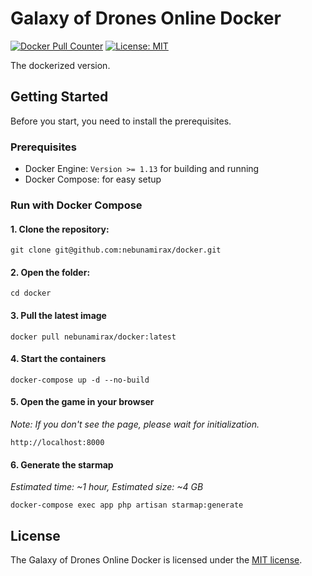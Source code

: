 # Galaxy of Drones Online Docker

[![Docker Pull Counter](https://img.shields.io/docker/pulls/galaxyofdrones/docker.svg)](https://hub.docker.com/r/galaxyofdrones/docker)
[![License: MIT](https://img.shields.io/badge/License-MIT-brightgreen.svg)](https://opensource.org/licenses/MIT)

The dockerized version.

## Getting Started

Before you start, you need to install the prerequisites.

### Prerequisites

- Docker Engine: `Version >= 1.13` for building and running
- Docker Compose: for easy setup

### Run with Docker Compose



#### 1. Clone the repository:

```
git clone git@github.com:nebunamirax/docker.git
```

#### 2. Open the folder:

```
cd docker
```

#### 3. Pull the latest image

```
docker pull nebunamirax/docker:latest
```

#### 4. Start the containers

```
docker-compose up -d --no-build
```

#### 5. Open the game in your browser

*Note: If you don't see the page, please wait for initialization.*

```
http://localhost:8000
```

#### 6. Generate the starmap

*Estimated time: ~1 hour, Estimated size: ~4 GB*

```
docker-compose exec app php artisan starmap:generate
```

## License

The Galaxy of Drones Online Docker is licensed under the [MIT license](http://opensource.org/licenses/MIT).
